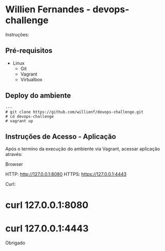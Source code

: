 # Willien Fernandes - devops-challenge

Instruções:

## Pré-requisitos

 - Linux
   - Git
   - Vagrant
   - Virtualbox

## Deploy do ambiente

    ---
    # git clone https://github.com/willienf/devops-challenge.git
    # cd devops-challenge
    # vagrant up

## Instruções de Acesso - Aplicação

Após o termino da execução do ambiente via Vagrant, acessar aplicação através:

Browser

  HTTP:  http://127.0.0.1:8080
  HTTPS: https://127.0.0.1:4443

Curl:

  # curl 127.0.0.1:8080
  # curl 127.0.0.1:4443

Obrigado
